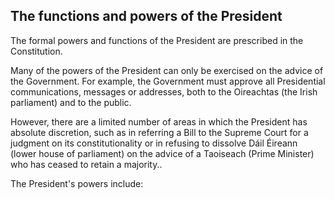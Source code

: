 ##  The functions and powers of the President

The formal powers and functions of the President are prescribed in the
Constitution.

Many of the powers of the President can only be exercised on the advice of the
Government. For example, the Government must approve all Presidential
communications, messages or addresses, both to the Oireachtas (the Irish
parliament) and to the public.

However, there are a limited number of areas in which the President has
absolute discretion, such as in referring a Bill to the Supreme Court for a
judgment on its constitutionality or in refusing to dissolve Dáil Éireann
(lower house of parliament) on the advice of a Taoiseach (Prime Minister) who
has ceased to retain a majority..

The President's powers include:
